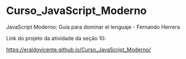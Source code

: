 # Curso_JavaScript_Moderno
JavaScript Moderno: Guía para dominar el lenguaje - Fernando Herrera

Link do projeto da atividade da seção 10:

https://eraldovicente.github.io/Curso_JavaScript_Moderno/
